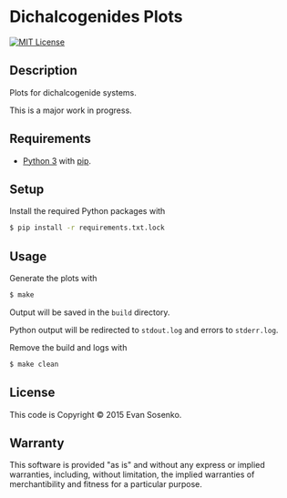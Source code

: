 # Dichalcogenides Plots

[![MIT License](https://img.shields.io/github/license/evansosenko/dichalcogenides-plots.svg)](./LICENSE.txt)

## Description

Plots for dichalcogenide systems.

This is a major work in progress.

## Requirements

- [Python 3](http://www.python.org/)
  with [pip](http://www.pip-installer.org/).

## Setup

Install the required Python packages with

```bash
$ pip install -r requirements.txt.lock
```

## Usage

Generate the plots with

```bash
$ make
```

Output will be saved in the `build` directory.

Python output will be redirected to `stdout.log`
and errors to `stderr.log`.

Remove the build and logs with

```bash
$ make clean
```

## License

This code is Copyright © 2015 Evan Sosenko.

## Warranty

This software is provided "as is" and without any express or
implied warranties, including, without limitation, the implied
warranties of merchantibility and fitness for a particular
purpose.
